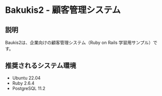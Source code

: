 # Bakukis2 - 顧客管理システム 

## 説明

Baukis2は、企業向けの顧客管理システム（Ruby on Rails 学習用サンプル）です。

## 推奨されるシステム環境

* Ubuntu 22.04
* Ruby 2.6.4
* PostgreSQL 11.2


